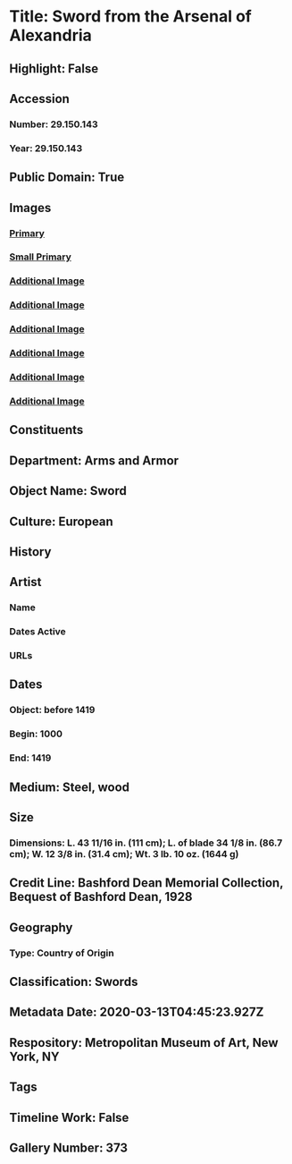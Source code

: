 # Title: Sword from the Arsenal of Alexandria
## Highlight: False
## Accession
### Number: 29.150.143
### Year: 29.150.143
## Public Domain: True
## Images
### [Primary](https://images.metmuseum.org/CRDImages/aa/original/DP374601.jpg)
### [Small Primary](https://images.metmuseum.org/CRDImages/aa/web-large/DP374601.jpg)
### [Additional Image](https://images.metmuseum.org/CRDImages/aa/original/DP374602.jpg)
### [Additional Image](https://images.metmuseum.org/CRDImages/aa/original/DP374592.jpg)
### [Additional Image](https://images.metmuseum.org/CRDImages/aa/original/DP374600.jpg)
### [Additional Image](https://images.metmuseum.org/CRDImages/aa/original/sfsb29.150.143(112503)d1.jpg)
### [Additional Image](https://images.metmuseum.org/CRDImages/aa/original/sfsb29.150.143(112503)d2.jpg)
### [Additional Image](https://images.metmuseum.org/CRDImages/aa/original/sfsb29.150.143(112509)d3.jpg)
## Constituents
## Department: Arms and Armor
## Object Name: Sword
## Culture: European
## History
## Artist
### Name
### Dates Active
### URLs
## Dates
### Object: before 1419
### Begin: 1000
### End: 1419
## Medium: Steel, wood
## Size
### Dimensions: L. 43 11/16 in. (111 cm); L. of blade 34 1/8 in. (86.7 cm); W. 12 3/8 in. (31.4 cm); Wt. 3 lb. 10 oz. (1644 g)
## Credit Line: Bashford Dean Memorial Collection, Bequest of Bashford Dean, 1928
## Geography
### Type: Country of Origin
## Classification: Swords
## Metadata Date: 2020-03-13T04:45:23.927Z
## Respository: Metropolitan Museum of Art, New York, NY
## Tags
## Timeline Work: False
## Gallery Number: 373